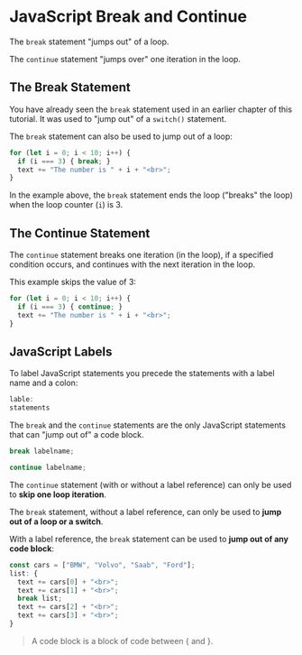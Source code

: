 # JavaScript Break and Continue

The `break` statement "jumps out" of a loop.

The `continue` statement "jumps over" one iteration in the loop.

## The Break Statement

You have already seen the `break` statement used in an earlier chapter of this tutorial. It was used to "jump out" of a `switch()` statement.

The `break` statement can also be used to jump out of a loop:

```javascript
for (let i = 0; i < 10; i++) {
  if (i === 3) { break; }
  text += "The number is " + i + "<br>";
}
```

In the example above, the `break` statement ends the loop ("breaks" the loop) when the loop counter (`i`) is 3.

## The Continue Statement

The `continue` statement breaks one iteration (in the loop), if a specified condition occurs, and continues with the next iteration in the loop.

This example skips the value of 3:

```javascript
for (let i = 0; i < 10; i++) {
  if (i === 3) { continue; }
  text += "The number is " + i + "<br>";
}
```

## JavaScript Labels

To label JavaScript statements you precede the statements with a label name and a colon:

```javascript
lable:
statements
```

The `break` and the `continue` statements are the only JavaScript statements that can "jump out of" a code block.

```javascript
break labelname;

continue labelname;
```

The `continue` statement (with or without a label reference) can only be used to **skip one loop iteration**.

The `break` statement, without a label reference, can only be used to **jump out of a loop or a switch**.

With a label reference, the `break` statement can be used to **jump out of any code block**:

```javascript
const cars = ["BMW", "Volvo", "Saab", "Ford"];
list: {
  text += cars[0] + "<br>";
  text += cars[1] + "<br>";
  break list;
  text += cars[2] + "<br>";
  text += cars[3] + "<br>";
}
```

> A code block is a block of code between { and }.

